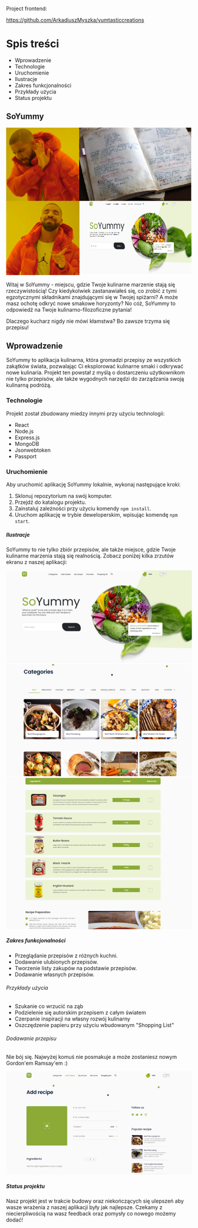 Project frontend:

https://github.com/ArkadiuszMyszka/yumtasticcreations

# Spis treści

- Wprowadzenie
- Technologie
- Uruchomienie
- Ilustracje
- Zakres funkcjonalności
- Przykłady użycia
- Status projektu

## SoYummy

![Mem](./src/images/readme/SY_5.png)

Witaj w SoYummy - miejscu, gdzie Twoje kulinarne marzenie stają się rzeczywistością! Czy kiedykolwiek zastanawiałeś się, co zrobić z tymi egzotycznymi składnikami znajdującymi się w Twojej spiżarni? A może masz ochotę odkryć nowe smakowe horyzonty? No cóż, SoYummy to odpowiedź na Twoje kulinarno-filozoficzne pytania!

Dlaczego kucharz nigdy nie mówi kłamstwa?
Bo zawsze trzyma się przepisu! 

## Wprowadzenie

SoYummy to aplikacja kulinarna, która gromadzi przepisy ze wszystkich zakątków świata, pozwalając Ci eksplorować kulinarne smaki i odkrywać nowe kulinaria. Projekt ten powstał z myślą o dostarczeniu użytkownikom nie tylko przepisów, ale także wygodnych narzędzi do zarządzania swoją kulinarną podróżą.

### Technologie

Projekt został zbudowany miedzy innymi przy użyciu technologii:

- React
- Node.js
- Express.js
- MongoDB
- Jsonwebtoken
- Passport

### Uruchomienie

Aby uruchomić aplikację SoYummy lokalnie, wykonaj następujące kroki:

1. Sklonuj repozytorium na swój komputer.
2. Przejdź do katalogu projektu.
3. Zainstaluj zależności przy użyciu komendy `npm install`.
4. Uruchom aplikację w trybie deweloperskim, wpisując komendę `npm start`.

##### Ilustracje

SoYummy to nie tylko zbiór przepisów, ale także miejsce, gdzie Twoje kulinarne marzenia stają się realnością. Zobacz poniżej kilka zrzutów ekranu z naszej aplikacji:

![Przykładowy screenshot](./src/images/readme/SY_1.PNG)
![Przykładowy screenshot](./src/images/readme/SY_3.PNG)
![Przykładowy screenshot](./src/images/readme/SY_4.PNG)

##### Zakres funkcjonalności

- Przeglądanie przepisów z różnych kuchni.
- Dodawanie ulubionych przepisów.
- Tworzenie listy zakupów na podstawie przepisów.
- Dodawanie własnych przepisów.

###### Przykłady użycia

- Szukanie co wrzucić na ząb
- Podzielenie się autorskim przepisem z całym światem
- Czerpanie inspiracji na własny rozwój kulinarny 
- Oszczędzenie papieru przy użyciu wbudowanym "Shopping List"

###### Dodawanie przepisu

Nie bój się. Najwyżej komuś nie posmakuje a może zostaniesz nowym Gordon'em Ramsay'em :)

![Przykładowy screenshot](./src/images/readme/SY_2.PNG)

##### Status projektu

Nasz projekt jest w trakcie budowy oraz niekończących się ulepszeń aby wasze wrażenia z naszej aplikacji były jak najlepsze. Czekamy z niecierpliwością na wasz feedback oraz pomysły co nowego możemy dodać!


